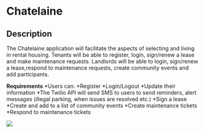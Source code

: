  
# Chatelaine

## Description 
The Chatelaine application will facilitate the aspects of selecting and living in rental housing. Tenants will be able to register, login, sign/renew a lease and make maintenance requests. Landlords will be able to login, sign/renew a lease,respond to maintenance requests, create community events and add participants.


**Requirements**
*Users can:
*Register
*Login/Logout
*Update their information
*The Twilio API will send SMS to users to send reminders, alert messages (illegal parking, when issues are resolved etc.)
*Sign a lease
*Create and add to a list of community events
*Create maintenance tickets
*Respond to maintenance tickets



![](https://github.com/jhuang058/chatelaine/blob/master/RDS.PNG?raw=true)
